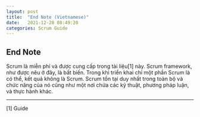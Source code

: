 ```yaml
---
layout: post
title:  "End Note (Vietnamese)"
date:   2021-12-28 08:49:20
categories: Scrum Guide
---
```


## End Note

Scrum là miễn phí và được cung cấp trong tài liệu[1] này. Scrum framework, như được nêu ở đây, là bất biến. Trong khi triển khai chỉ một phần Scrum là có thể, kết quả không là Scrum. Scrum tồn tại duy nhất trong toàn bộ và chức năng của nó cũng như một nơi chứa các kỹ thuật, phương pháp luận, và thực hành khác.

---
[1] Guide
